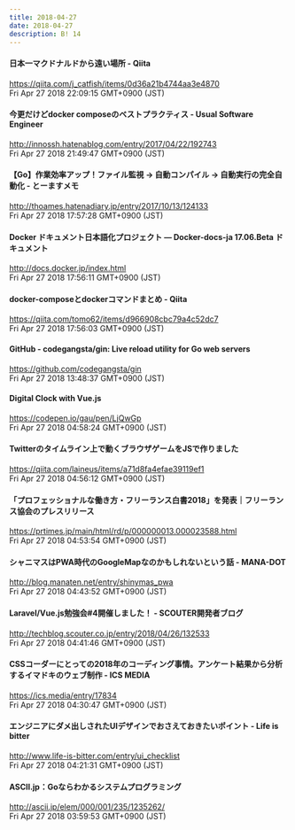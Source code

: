 ```yaml
---
title: 2018-04-27
date: 2018-04-27
description: B! 14
---
```


#### 日本一マクドナルドから遠い場所 - Qiita
https://qiita.com/j_catfish/items/0d36a21b4744aa3e4870<br>
Fri Apr 27 2018 22:09:15 GMT+0900 (JST)<br>


#### 今更だけどdocker composeのベストプラクティス - Usual Software Engineer
http://innossh.hatenablog.com/entry/2017/04/22/192743<br>
Fri Apr 27 2018 21:49:47 GMT+0900 (JST)<br>


#### 【Go】作業効率アップ！ファイル監視 -> 自動コンパイル -> 自動実行の完全自動化 - とーますメモ
http://thoames.hatenadiary.jp/entry/2017/10/13/124133<br>
Fri Apr 27 2018 17:57:28 GMT+0900 (JST)<br>


#### Docker ドキュメント日本語化プロジェクト — Docker-docs-ja 17.06.Beta ドキュメント
http://docs.docker.jp/index.html<br>
Fri Apr 27 2018 17:56:11 GMT+0900 (JST)<br>


#### docker-composeとdockerコマンドまとめ - Qiita
https://qiita.com/tomo62/items/d966908cbc79a4c52dc7<br>
Fri Apr 27 2018 17:56:03 GMT+0900 (JST)<br>


#### GitHub - codegangsta/gin: Live reload utility for Go web servers
https://github.com/codegangsta/gin<br>
Fri Apr 27 2018 13:48:37 GMT+0900 (JST)<br>


#### Digital Clock with Vue.js
https://codepen.io/gau/pen/LjQwGp<br>
Fri Apr 27 2018 04:58:24 GMT+0900 (JST)<br>


#### Twitterのタイムライン上で動くブラウザゲームをJSで作りました
https://qiita.com/laineus/items/a71d8fa4efae39119ef1<br>
Fri Apr 27 2018 04:56:12 GMT+0900 (JST)<br>


#### 「プロフェッショナルな働き方・フリーランス白書2018」を発表｜フリーランス協会のプレスリリース
https://prtimes.jp/main/html/rd/p/000000013.000023588.html<br>
Fri Apr 27 2018 04:53:54 GMT+0900 (JST)<br>


#### シャニマスはPWA時代のGoogleMapなのかもしれないという話 - MANA-DOT
http://blog.manaten.net/entry/shinymas_pwa<br>
Fri Apr 27 2018 04:43:52 GMT+0900 (JST)<br>


#### Laravel/Vue.js勉強会#4開催しました！ - SCOUTER開発者ブログ
http://techblog.scouter.co.jp/entry/2018/04/26/132533<br>
Fri Apr 27 2018 04:41:46 GMT+0900 (JST)<br>


#### CSSコーダーにとっての2018年のコーディング事情。アンケート結果から分析するイマドキのウェブ制作 - ICS MEDIA
https://ics.media/entry/17834<br>
Fri Apr 27 2018 04:30:47 GMT+0900 (JST)<br>


#### エンジニアにダメ出しされたUIデザインでおさえておきたいポイント - Life is bitter
http://www.life-is-bitter.com/entry/ui_checklist<br>
Fri Apr 27 2018 04:21:31 GMT+0900 (JST)<br>


#### ASCII.jp：Goならわかるシステムプログラミング
http://ascii.jp/elem/000/001/235/1235262/<br>
Fri Apr 27 2018 03:59:53 GMT+0900 (JST)<br>


